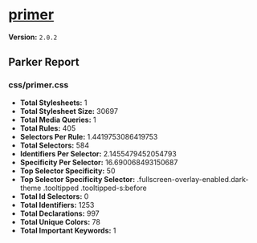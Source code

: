 # [primer]( http://primercss.io )

**Version:** `2.0.2`

## Parker Report

### css/primer.css

- **Total Stylesheets:** 1
- **Total Stylesheet Size:** 30697
- **Total Media Queries:** 1
- **Total Rules:** 405
- **Selectors Per Rule:** 1.4419753086419753
- **Total Selectors:** 584
- **Identifiers Per Selector:** 2.1455479452054793
- **Specificity Per Selector:** 16.690068493150687
- **Top Selector Specificity:** 50
- **Top Selector Specificity Selector:** .fullscreen-overlay-enabled.dark-theme .tooltipped .tooltipped-s:before
- **Total Id Selectors:** 0
- **Total Identifiers:** 1253
- **Total Declarations:** 997
- **Total Unique Colors:** 78
- **Total Important Keywords:** 1
